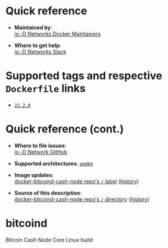 # Quick reference

-	**Maintained by**:  
	[is:-D Networks Docker Maintainers](https://github.com/isdnetworks/docker-bitcoind-cash-node)

-	**Where to get help**:  
	[is:-D Networks Slack](https://isdnetworks.slack.com)

# Supported tags and respective `Dockerfile` links

-	[`22.2.0`](https://github.com/isdnetworks/docker-bitcoind-cash-node/blob/master/Dockerfile)

# Quick reference (cont.)

-	**Where to file issues**:  
	[is:-D Network GitHub](https://github.com/isdnetworks/docker-bitcoind-cash-node/issues)

-	**Supported architectures**:
	[`amd64`](https://hub.docker.com/r/isdnetworks/bitcoind-cash-node/)

-	**Image updates**:  
	[docker-bitcoind-cash-node repo's `/` label](https://github.com/isdnetworks/docker-bitcoind-cash-node/issues) ([history](https://github.com/isdnetworks/docker-bitcoind-cash-node/commits/master))  

-	**Source of this description**:  
	[docker-bitcoind-cash-node repo's `/` directory](https://github.com/isdnetworks/docker-bitcoind-cash-node) ([history](https://github.com/isdnetworks/docker-bitcoind-cash-node/commits/master))  

# bitcoind

Bitcoin Cash Node Core Linux build

